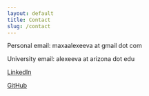 ```yaml
---
layout: default
title: Contact
slug: /contact
---
```


Personal email: maxaalexeeva at gmail dot com

University email: alexeeva at arizona dot edu

[LinkedIn](https://www.linkedin.com/in/mariaalexeevaling/)

[GitHub](https://github.com/maxaalexeeva)
